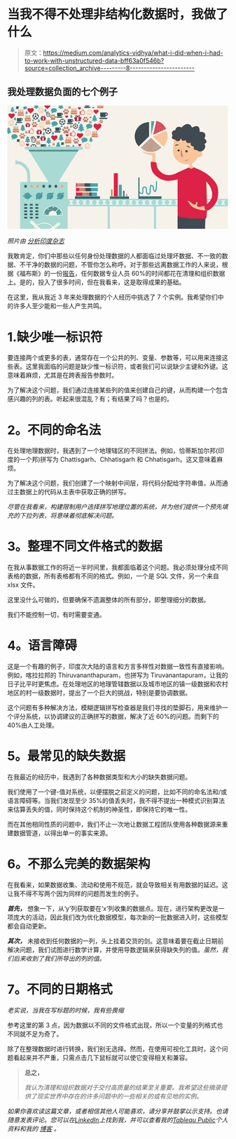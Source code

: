 # 当我不得不处理非结构化数据时，我做了什么

> 原文：<https://medium.com/analytics-vidhya/what-i-did-when-i-had-to-work-with-unstructured-data-bff63a0f546b?source=collection_archive---------8----------------------->

## 我处理数据负面的七个例子

![](img/e393eabe40ae6775ecf94d168d078e20.png)

*照片由* [*分析印度杂志*](https://analyticsindiamag.com/10-best-data-cleaning-tools-get-data/)

我敢肯定，你们中那些以任何身份处理数据的人都面临过处理坏数据、不一致的数据、不干净的数据的问题，不管你怎么称呼。对于那些远离数据工作的人来说，根据《福布斯》的一份[报告](https://www.forbes.com/sites/gilpress/2016/03/23/data-preparation-most-time-consuming-least-enjoyable-data-science-task-survey-says/?sh=4b394cc86f63)，任何数据专业人员 60%的时间都花在清理和组织数据上。是的，投入了很多时间，但在我看来，这是取得成果的基础。

在这里，我从我近 3 年来处理数据的个人经历中挑选了 7 个实例。我希望你们中的许多人至少能和一些人产生共鸣。

# 1.缺少唯一标识符

要连接两个或更多的表，通常存在一个公共的列、变量、参数等，可以用来连接这些表。这里我面临的问题是缺少惟一标识符，或者我们可以说缺少主键和外键。这意味着麻烦，尤其是在跨表报告参数时。

为了解决这个问题，我们通过连接某些列的值来创建自己的键，从而构建一个包含感兴趣的列的表。听起来很混乱？有；有结果了吗？也是的。

# **2。不同的命名法**

在处理地理数据时，我遇到了一个地理辖区的不同拼法。例如，恰蒂斯加尔邦(印度的一个邦)拼写为 Chattisgarh、Chhatisgarh 和 Chhatisgarh。这又意味着麻烦。

为了解决这个问题，我们创建了一个映射中间层，将代码分配给字符串值，从而通过主数据上的代码从主表中获取正确的拼写。

*尽管在我看来，构建限制用户选择拼写地理位置的系统，并为他们提供一个预先填充的下拉列表，将意味着彻底解决问题。*

# **3。整理不同文件格式的数据**

在我从事数据工作的将近一半时间里，我都面临着这个问题。我必须处理分成不同表格的数据，所有表格都有不同的格式。例如，一个是 SQL 文件，另一个来自 xlsx 文件。

这里没什么可做的，但要确保不遗漏整体的所有部分，即整理细分的数据。

我们不能控制一切，有时需要变通。

# **4。语言障碍**

这是一个有趣的例子，印度次大陆的语言和方言多样性对数据一致性有直接影响。例如，喀拉拉邦的 Thiruvananthapuram，也拼写为 Tiruvanantapuram，让我的日子比平时更焦虑。在处理地区的地理管辖数据以及城市地区的镇一级数据和农村地区的村一级数据时，提出了一个巨大的挑战，特别是要协调数据。

这个问题有多种解决方法，模糊逻辑拼写检查器是我们寻找的垫脚石，用来维护一个评分系统，以协调建议的正确拼写的数据，解决了近 60%的问题。而剩下的 40%由人工处理。

# **5。最常见的缺失数据**

在我最近的经历中，我遇到了各种数据类型和大小的缺失数据问题。

我们使用了一个键-值对系统，以便摆脱之前定义的问题，比如不同的命名法和/或语言障碍等。当我们发现至少 35%的值丢失时，我不得不提出一种模式识别算法来估算丢失的值，同时保持这个机制的神圣性，即保持它的唯一性。

而在其他相同性质的问题中，我们不止一次地让数据工程团队使用各种数据源来重建数据管道，以得出单一的事实来源。

# **6。不那么完美的数据架构**

在我看来，如果数据收集、流动和使用不规范，就会导致相关有用数据的延迟。这让我不得不写两个因为同样的问题而发生的例子。

***首先，*** 想象一下，从‘y’列获取要在‘x’列收集的数据点。现在，进行架构更改是一项庞大的活动，因此我们改为优化数据模型，每次新的一批数据进入时，这些模型都会自动更新。

***其次，*** 未接收到任何数据的一列，头上挂着交货的剑。这意味着要在截止日期前解决问题，我们试图进行数学计算，并使用导数逻辑来获得缺失列的值。*虽然，我们后来收到了我们所导出的列的值。*

# **7。不同的日期格式**

*老实说，当我在写标题的时候，我有些畏缩*

参考这里的第 3 点，因为数据以不同的文件格式出现，所以一个变量的列格式也不同就不足为奇了。

除了在整理数据时进行转换，我们别无选择。然而，在使用可视化工具时，这个问题看起来并不严重，只需点击几下鼠标就可以使它变得相关和兼容。

> **总之，**
> 
> *我认为清理和组织数据对于交付高质量的结果至关重要。我希望这些摘录提供了现实世界中存在的许多问题中的一些相关的或有见地的实例。*

*如果你喜欢读这篇文章，或者相信其他人可能喜欢，请分享并鼓掌以示支持。也请随意发表评论。您可以在*[*LinkedIn*](https://www.linkedin.com/in/palakhanna/)*上找到我，并可以查看我的*[*Tableau Public*](https://public.tableau.com/profile/palak.khanna#!/)*个人资料和我的* [*博客*](https://www.instagram.com/data.chatter/) *。*